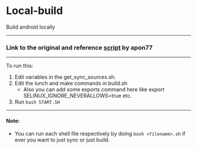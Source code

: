 # Local-build
Build android locally
***
### Link to the original and reference [script](https://github.com/ROM-builders/temporary) by apon77
---
To run this:
1. Edit variables in the get_sync_sources.sh.
2. Edit the lunch and make commands in build.sh
    * Also you can add some exports command here like export SELINUX_IGNORE_NEVERALLOWS=true etc.
3. Run ```bash START.SH```
---
#### Note:
* You can run each shell file respectively by doing ```bash <filename>.sh``` if ever you want to just sync or just build.